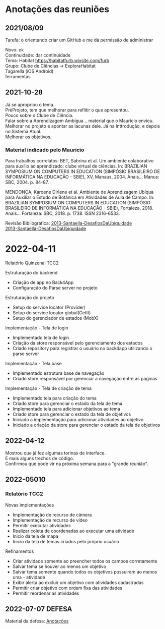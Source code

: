 # Anotações das reuniões  

## 2021/08/09  

Tarefa: o orientando criar um GitHub e me dá permissão de administrar  

Novo: ok  
Continuidade: dar continuidade  
Tema: Habitat <https://habitatfurb.wixsite.com/furb>  
   Grupo: Clube de Ciências -> ExploraHabitat  
Tagarella (iOS Android)  
  ferramentas  

## 2021-10-28

Já se apropriou o tema.  
PréProjeto, tem que melhorar para reflitir o que apresentou.  
Pouco sobre o Clube de Ciência.  
Falar sobre a Aprendizagem Ambígua .. material que o Maurício enviou.  
Melhorar no projeto e apontar as lacunas dele. Já na Inttrodução, e depois no Sistema Atual.  
Melhorar os objetivos.

### Material indicado pelo Maurício

Para trabalhos correlatos:
   BET, Sabrina et al. Um ambiente colaborativo para auxílio ao aprendizado: clube virtual de ciências. In: BRAZILIAN SYMPOSIUM ON COMPUTERS IN EDUCATION (SIMPÓSIO BRASILEIRO DE INFORMÁTICA NA EDUCAÇÃO - SBIE), XV, Manaus, 2004. Anais... Manus: SBC, 2004. p. 84-87. 

   MENDONÇA, Karoene Dirlene et al. Ambiente de Aprendizagem Ubíqua para Auxiliar o Estudo de Botânica em Atividades de Aula de Campo. In: BRAZILIAN SYMPOSIUM ON COMPUTERS IN EDUCATION (SIMPÓSIO BRASILEIRO DE INFORMÁTICA NA EDUCAÇÃO - SBIE), Fortaleza, 2018. Anais... Fortaleza: SBC, 2018. p. 1738. ISSN 2316-6533.

Revisão Bibliográfica:
[2013-Santaella-DesafiosDaUbiquidade](DefesaPreProjeto\2013-Santaella-DesafiosDaUbiquidade.pdf "2013-Santaella-DesafiosDaUbiquidade")  
[2013-Santaella-DesafiosDaUbiquidade](DefesaPreProjeto\2014-Santaella-AprendizagemUbíquaNaEducação.pdf "2013-Santaella-DesafiosDaUbiquidade")  

# 2022-04-11

Relatório Quinzenal TCC2

Estruturação do backend  

- Criação de app no Back4App  
- Configuração do Parse server no projeto  

Estruturação do projeto  

- Setup do service locator (Provider)  
- Setup do service locator global(GetIt)  
- Setup do gerenciador de estados (MobX)  

Implementação - Tela de login  

- Implementado tela de login  
- Criação da store responsável pelo gerenciamento dos estados  
- Criado repository para registrar o usuário no back4app utilizando o parse server  

Implementação - Tela base  

- Implementado estrutura base de navegação  
- Criado store responsável por gerenciar a navegação entre as páginas  

Implementação - Tela de criação de tema  

- Implementado tela para criação do tema  
- Criado store para gerenciar o estado da tela de tema  
- Implementado tela para adicionar objetivos ao tema  
- Criado store para gerenciar o estado da tela de objetivos  
- Iniciado a implementação para adicionar atividades ao objetivo  
- Iniciado a criação da store para gerenciar o estado da tela de objetivos  

## 2022-04-12

Mostrou que já fez algumas torinas de interface.  
E mais alguns trechos de código.  
Confirmou que pode vir na próxima semana para a "grande reunião".  

## 2022-05010

### Relatório TCC2

Novas implementações  

- Implementação de recurso de câmera  
- Implementação de recurso de vídeo  
- Permitir executar atividades  
- Realizar coleta de coordenadas ao executar uma atividade  
- Inicio da tela de mapa  
- Inicio da tela de temas criados pelo próprio usuário  

Refinamentos

- Criar atividade somente ao preencher todos os campos corretamente  
- Salvar tema se houver ao menos um objetivo  
- Salvar tema somente quando todos os objetivos possuirem ao menos   uma - atividade  
- Exibir alerta ao excluir um objetivo com atividades cadastradas  
- Permitir criar objetivo com ordem fixa das atividades  
- Permitir reordenar as atividades  

## 2022-07-07 DEFESA

Material da defesa: [Anotações](tcc_MatheusSoaresLima_2022-07-07_banca_anotacoes.md "Anotações")  
